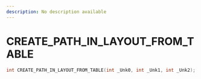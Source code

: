 ```yaml
---
description: No description available 
---
```


# CREATE_PATH_IN_LAYOUT_FROM_TABLE

```cpp
int CREATE_PATH_IN_LAYOUT_FROM_TABLE(int _Unk0, int _Unk1, int _Unk2);
```